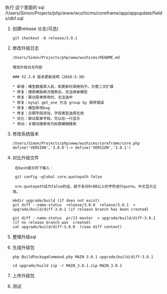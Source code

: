 执行 这个里面的 sql /Users/Simon/Projects/php/www/wuzhicms/coreframe/app/appupdate/fields/db1.sql

1. 创建release 分支(可选)

    ```[sh]
    git checkout -b release/3.0.1
    ```

2. 修改升级日志

    ```[php]
    /Users/Simon/Projects/php/www/wuzhicms/README.md

    增加升级日志内容

    ### V2.2.0 版本更新说明（2016-5-30）

    * 新增：模型数据录入前，和更新时调用钩子。方便二次扩展
    * 修复：搜索模版再次搜索后，无法继承模型
    * 修复：联动菜单修改时，无法选中
    * 修复：mysql get_one 方法 group by 顺序错误
    * 修复：模型修改bug
    * 修复：日期字段添加，字段类型选择无效
    * 优化：联动菜单字段，可以在一行显示
    * 改动：关键词搜索改为标题模糊搜索
    ```

3. 修改系统版本

    ```[php]
    /Users/Simon/Projects/php/www/wuzhicms/coreframe/core.php
    define('VERSION','3.0.0')-> define('VERSION','3.0.1')
    ```
4. 对比升级文件

    ```[sh]
     在bash提示符下输入：

     git config –global core.quotepath false

     ore.quotepath设为false的话，就不会对0×80以上的字符进行quote。中文显示正常。
    ```

    ```[sh]
    mkdir upgrade/build (if does not exist)
    git diff --name-status  release/3.0.0  release/3.0.1  > upgrade/build/diff-3.0.1 (if release branch has been created)

    git diff --name-status  pr/13 master  > upgrade/build/diff-3.0.1  (if no release branch was  created)
    cat upgrade/build/diff-3.0.0  (view diff content)
    ```
5. 整理升级sql


6. 生成升级包

    ```[sh]
    php BuildPackageCommand.php MAIN 3.0.1 upgrade/build/diff-3.0.1

    cd upgrade/build zip -r MAIN_3.0.1.zip MAIN_3.0.1
    ```

7. 上传升级包


8.  测试